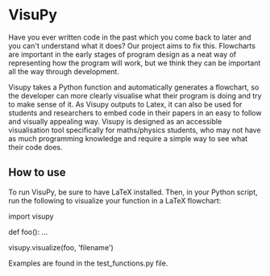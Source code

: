 # VisuPy

Have you ever written code in the past which you come back to later and you can't understand what it does? Our project aims to fix this. Flowcharts are important in the early stages of program design as a neat way of representing how the program will work, but we think they can be important all the way through development. 

Visupy takes a Python function and automatically generates a flowchart, so the developer can more clearly visualise what their program is doing and try to make sense of it. As Visupy outputs to Latex, it can also be used for students and researchers to embed code in their papers in an easy to follow and visually appealing way. Visupy is designed as an accessible visualisation tool specifically for maths/physics students, who may not have as much programming knowledge and require a simple way to see what their code does. 

## How to use

To run VisuPy, be sure to have LaTeX installed.
Then, in your Python script, run the following to visualize your function in a LaTeX flowchart:

import visupy

def foo():
...

visupy.visualize(foo, 'filename')

Examples are found in the test_functions.py file.
